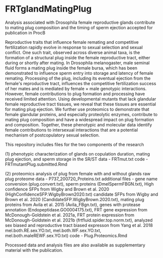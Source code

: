 # FRTglandMatingPlug
Analysis associated with Drosophila female reproductive glands contribute to mating plug composition 
and the timing of sperm ejection accepted for publication in ProcB

Reproductive traits that influence female remating and competitive fertilization rapidly evolve in response to sexual selection and sexual conflict. One such trait, observed across diverse animal taxa, is the formation of a structural plug inside the female reproductive tract, either during or shortly after mating. In Drosophila melanogaster, male seminal fluid forms a mating plug inside the female bursa, which has been demonstrated to influence sperm entry into storage and latency of female remating. Processing of the plug, including its eventual ejection from the female's reproductive tract, influences the competitive fertilization success of her mates and is mediated by female × male genotypic interactions. However, female contributions to plug formation and processing have received limited attention. Using developmental mutants that lack glandular female reproductive tract tissues, we reveal that these tissues are essential for mating plug ejection. We further use proteomics to demonstrate that female glandular proteins, and especially proteolytic enzymes, contribute to mating plug composition and have a widespread impact on plug formation and composition. Together, these phenotypic and molecular data identify female contributions to intersexual interactions that are a potential mechanism of postcopulatory sexual selection.

This repository includes files for the two components of the research

(1) phenotypic characterization of glands on copulation duration, mating plug ejection, and sperm storage in the SR/ST
data - FRTmut.txt
code - FRTmutantPlug.submitted.Rmd

(2) proteomics analysis of plug from female with and without glands
raw plug proteome data - P737_200720_Proteins.txt
additional files - gene name conversion (plug.convert.txt), sperm proteins (DmelSpermFBGN.txt), High confidence SFPs from Wigby and Brown et al. 2020 (HighConfidenceSFP.WigbyBrown2020.txt) candidate SFPs from Wigby and Brown et al. 2020 (CandidateSFP.WigbyBrown.2020.txt), mating plug proteins from Avila et al. 2015 (Avila_FBgn.txt), genes with protease annotation (Endopeptidase.GO0004175.txt), FRT gene expression from McDonough-Goldstein et al. 2021a, FRT protein expression from McDonough-Goldstein et al. 2021b (frtfluid.spider.top.norm.txt), analyzed sex biased and reproductive tract biased expresson from Yang et al. 2018 mel.both.RE.sex.YO.txt, mel.both.WF.sex.YO.txt, mel.both.maleREWF.sex.YO.txt)
code - Plug.Proteomics.Rmd

Processed data and analysis files are also available as supplementary material with the publication.
